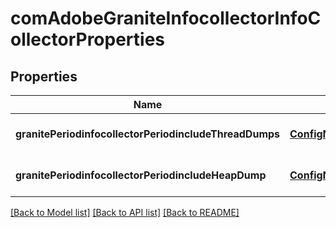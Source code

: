 # comAdobeGraniteInfocollectorInfoCollectorProperties

## Properties
Name | Type | Description | Notes
------------ | ------------- | ------------- | -------------
**granitePeriodinfocollectorPeriodincludeThreadDumps** | [**ConfigNodePropertyBoolean**](ConfigNodePropertyBoolean.md) |  | [optional] [default to null]
**granitePeriodinfocollectorPeriodincludeHeapDump** | [**ConfigNodePropertyBoolean**](ConfigNodePropertyBoolean.md) |  | [optional] [default to null]

[[Back to Model list]](../README.md#documentation-for-models) [[Back to API list]](../README.md#documentation-for-api-endpoints) [[Back to README]](../README.md)


